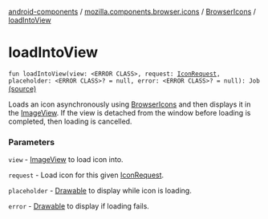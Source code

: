 [android-components](../../index.md) / [mozilla.components.browser.icons](../index.md) / [BrowserIcons](index.md) / [loadIntoView](./load-into-view.md)

# loadIntoView

`fun loadIntoView(view: <ERROR CLASS>, request: `[`IconRequest`](../-icon-request/index.md)`, placeholder: <ERROR CLASS>? = null, error: <ERROR CLASS>? = null): Job` [(source)](https://github.com/mozilla-mobile/android-components/blob/master/components/browser/icons/src/main/java/mozilla/components/browser/icons/BrowserIcons.kt#L152)

Loads an icon asynchronously using [BrowserIcons](index.md) and then displays it in the [ImageView](#).
If the view is detached from the window before loading is completed, then loading is cancelled.

### Parameters

`view` - [ImageView](#) to load icon into.

`request` - Load icon for this given [IconRequest](../-icon-request/index.md).

`placeholder` - [Drawable](#) to display while icon is loading.

`error` - [Drawable](#) to display if loading fails.